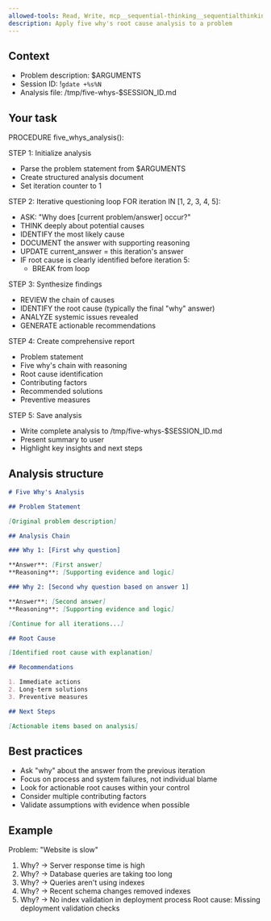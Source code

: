 ```yaml
---
allowed-tools: Read, Write, mcp__sequential-thinking__sequentialthinking
description: Apply five why's root cause analysis to a problem
---
```


## Context

- Problem description: $ARGUMENTS
- Session ID: !`gdate +%s%N`
- Analysis file: /tmp/five-whys-$SESSION_ID.md

## Your task

PROCEDURE five_whys_analysis():

STEP 1: Initialize analysis

- Parse the problem statement from $ARGUMENTS
- Create structured analysis document
- Set iteration counter to 1

STEP 2: Iterative questioning loop
FOR iteration IN [1, 2, 3, 4, 5]:

- ASK: "Why does [current problem/answer] occur?"
- THINK deeply about potential causes
- IDENTIFY the most likely cause
- DOCUMENT the answer with supporting reasoning
- UPDATE current_answer = this iteration's answer
- IF root cause is clearly identified before iteration 5:
  - BREAK from loop

STEP 3: Synthesize findings

- REVIEW the chain of causes
- IDENTIFY the root cause (typically the final "why" answer)
- ANALYZE systemic issues revealed
- GENERATE actionable recommendations

STEP 4: Create comprehensive report

- Problem statement
- Five why's chain with reasoning
- Root cause identification
- Contributing factors
- Recommended solutions
- Preventive measures

STEP 5: Save analysis

- Write complete analysis to /tmp/five-whys-$SESSION_ID.md
- Present summary to user
- Highlight key insights and next steps

## Analysis structure

```markdown
# Five Why's Analysis

## Problem Statement

[Original problem description]

## Analysis Chain

### Why 1: [First why question]

**Answer**: [First answer]
**Reasoning**: [Supporting evidence and logic]

### Why 2: [Second why question based on answer 1]

**Answer**: [Second answer]
**Reasoning**: [Supporting evidence and logic]

[Continue for all iterations...]

## Root Cause

[Identified root cause with explanation]

## Recommendations

1. Immediate actions
2. Long-term solutions
3. Preventive measures

## Next Steps

[Actionable items based on analysis]
```

## Best practices

- Ask "why" about the answer from the previous iteration
- Focus on process and system failures, not individual blame
- Look for actionable root causes within your control
- Consider multiple contributing factors
- Validate assumptions with evidence when possible

## Example

Problem: "Website is slow"

1. Why? → Server response time is high
2. Why? → Database queries are taking too long
3. Why? → Queries aren't using indexes
4. Why? → Recent schema changes removed indexes
5. Why? → No index validation in deployment process
   Root cause: Missing deployment validation checks
